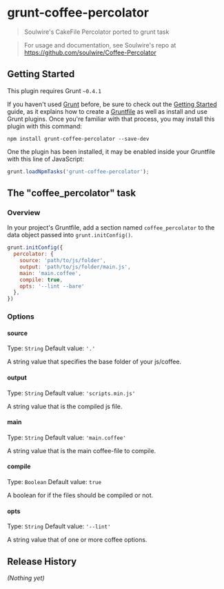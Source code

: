 # grunt-coffee-percolator

> Soulwire's CakeFile Percolator ported to grunt task

> For usage and documentation, see Soulwire's repo at https://github.com/soulwire/Coffee-Percolator

## Getting Started
This plugin requires Grunt `~0.4.1`

If you haven't used [Grunt](http://gruntjs.com/) before, be sure to check out the [Getting Started](http://gruntjs.com/getting-started) guide, as it explains how to create a [Gruntfile](http://gruntjs.com/sample-gruntfile) as well as install and use Grunt plugins. Once you're familiar with that process, you may install this plugin with this command:

```shell
npm install grunt-coffee-percolator --save-dev
```

One the plugin has been installed, it may be enabled inside your Gruntfile with this line of JavaScript:

```js
grunt.loadNpmTasks('grunt-coffee-percolator');
```

## The "coffee_percolator" task

### Overview
In your project's Gruntfile, add a section named `coffee_percolator` to the data object passed into `grunt.initConfig()`.

```js
grunt.initConfig({
  percolator: {
    source: 'path/to/js/folder',
    output: 'path/to/js/folder/main.js',
    main: 'main.coffee',
    compile: true,
    opts: '--lint --bare'
  },
})
```

### Options

#### source
Type: `String`
Default value: `'.'`

A string value that specifies the base folder of your js/coffee.

#### output
Type: `String`
Default value: `'scripts.min.js'`

A string value that is the compiled js file.

#### main
Type: `String`
Default value: `'main.coffee'`

A string value that is the main coffee-file to compile.

#### compile
Type: `Boolean`
Default value: `true`

A boolean for if the files should be compiled or not.

#### opts
Type: `String`
Default value: `'--lint'`

A string value that of one or more coffee options.

## Release History
_(Nothing yet)_
